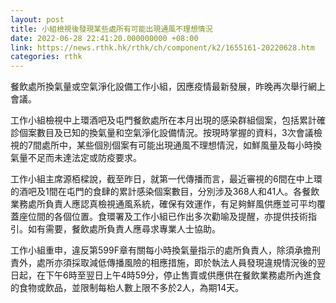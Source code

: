 ```yaml
---
layout: post
title: 小組檢視後發現某些處所有可能出現通風不理想情況
date: 2022-06-28 22:41:20.000000000 +08:00
link: https://news.rthk.hk/rthk/ch/component/k2/1655161-20220628.htm
categories: rthk
---
```


餐飲處所換氣量或空氣淨化設備工作小組，因應疫情最新發展，昨晚再次舉行網上會議。

工作小組檢視中上環酒吧及屯門餐飲處所在本月出現的感染群組個案，包括累計確診個案數目及已知的換氣量和空氣淨化設備情況。按現時掌握的資料，3次會議檢視的7間處所中，某些個別個案有可能出現通風不理想情況，如鮮風量及每小時換氣量不足而未達法定或防疫要求。

工作小組主席源栢樑說，截至昨日，就第一代傳播而言，最近審視的6間在中上環的酒吧及1間在屯門的食肆的累計感染個案數目，分別涉及368人和41人。各餐飲業務處所負責人應認真檢視通風系統，確保有效運作，有足夠鮮風供應並可平均覆蓋座位間的各個位置。食環署及工作小組已作出多次勸喻及提醒，亦提供技術指引。如有需要，餐飲處所負責人應尋求專業人士協助。

工作小組重申，違反第599F章有關每小時換氣量指示的處所負責人，除須承擔刑責外，處所亦須採取減低傳播風險的相應措施，即於執法人員發現違規情況後的翌日起，在下午6時至翌日上午4時59分，停止售賣或供應供在餐飲業務處所內進食的食物或飲品，並限制每枱人數上限不多於2人，為期14天。
